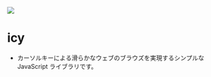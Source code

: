 ![](https://github.com/mass10/icy/workflows/CI/badge.svg)

# icy

* カーソルキーによる滑らかなウェブのブラウズを実現するシンプルな JavaScript ライブラリです。
